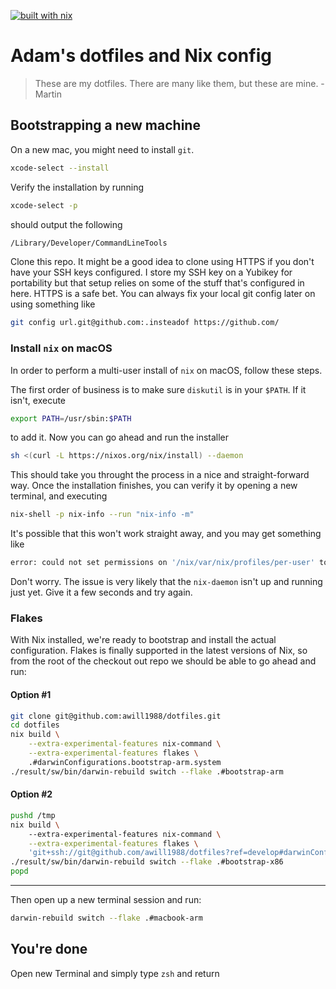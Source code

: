 [![built with nix](https://builtwithnix.org/badge.svg)](https://builtwithnix.org)

# Adam's dotfiles and Nix config

> These are my dotfiles. There are many like them, but these are mine.
> -Martin

## Bootstrapping a new machine

On a new mac, you might need to install `git`.

```bash
xcode-select --install
```

Verify the installation by running

```bash
xcode-select -p
```

should output the following

```bash
/Library/Developer/CommandLineTools
```

Clone this repo. It might be a good idea to clone using HTTPS if you
don't have your SSH keys configured. I store my SSH key on a Yubikey for
portability but that setup relies on some of the stuff that's configured
in here. HTTPS is a safe bet. You can always fix your local git config
later on using something like

```bash
git config url.git@github.com:.insteadof https://github.com/
```

### Install `nix` on macOS

In order to perform a multi-user install of `nix` on macOS, follow these
steps.

The first order of business is to make sure `diskutil` is in your
`$PATH`. If it isn't, execute

```bash
export PATH=/usr/sbin:$PATH
```

to add it. Now you can go ahead and run the installer

```bash
sh <(curl -L https://nixos.org/nix/install) --daemon
```

This should take you throught the process in a nice and straight-forward
way. Once the installation finishes, you can verify it by opening a new
terminal, and executing

```bash
nix-shell -p nix-info --run "nix-info -m"
```

It's possible that this won't work straight away, and you may get
something like

```bash
error: could not set permissions on '/nix/var/nix/profiles/per-user' to 755: Operation not permitted
```

Don't worry. The issue is very likely that the `nix-daemon` isn't up and
running just yet. Give it a few seconds and try again.

### Flakes

With Nix installed, we're ready to bootstrap and install the actual
configuration. Flakes is finally supported in the latest versions of
Nix, so from the root of the checkout out repo we should be able to go
ahead and run:


#### Option #1

```bash
git clone git@github.com:awill1988/dotfiles.git
cd dotfiles
nix build \
    --extra-experimental-features nix-command \
    --extra-experimental-features flakes \
    .#darwinConfigurations.bootstrap-arm.system
./result/sw/bin/darwin-rebuild switch --flake .#bootstrap-arm
```

#### Option #2

```bash
pushd /tmp
nix build \                                                                            
    --extra-experimental-features nix-command \
    --extra-experimental-features flakes \
    'git+ssh://git@github.com/awill1988/dotfiles?ref=develop#darwinConfigurations.bootstrap-arm.system'
./result/sw/bin/darwin-rebuild switch --flake .#bootstrap-x86
popd
```

---
Then open up a new terminal session and run:

```bash
darwin-rebuild switch --flake .#macbook-arm
```

## You're done

Open new Terminal and simply type `zsh` and return
